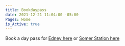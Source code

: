 ```yaml
---
title: Bookdaypass
date: 2021-12-21 11:04:00 -05:00
Pages: Home
is_Active: true
---
```


Book a day pass for [Edney here](https://calendly.com/societyofwork/edney-day-pass) or [Somer Station here](https://calendly.com/societyofwork/somer-station-day-pass)